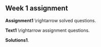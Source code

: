 ## Week 1 assignment

__Assignment1__ \rightarrow solved questions.

__Text1__ \rightarrow assignment questions.

__Solutions1__.
